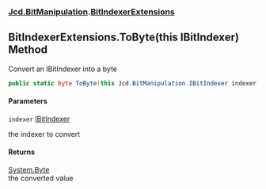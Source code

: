 ### [Jcd.BitManipulation](Jcd.BitManipulation.md 'Jcd.BitManipulation').[BitIndexerExtensions](Jcd.BitManipulation.BitIndexerExtensions.md 'Jcd.BitManipulation.BitIndexerExtensions')

## BitIndexerExtensions.ToByte(this IBitIndexer) Method

Convert an IBitIndexer into a byte

```csharp
public static byte ToByte(this Jcd.BitManipulation.IBitIndexer indexer);
```

#### Parameters

<a name='Jcd.BitManipulation.BitIndexerExtensions.ToByte(thisJcd.BitManipulation.IBitIndexer).indexer'></a>

`indexer` [IBitIndexer](Jcd.BitManipulation.IBitIndexer.md 'Jcd.BitManipulation.IBitIndexer')

the indexer to convert

#### Returns

[System.Byte](https://docs.microsoft.com/en-us/dotnet/api/System.Byte 'System.Byte')  
the converted value